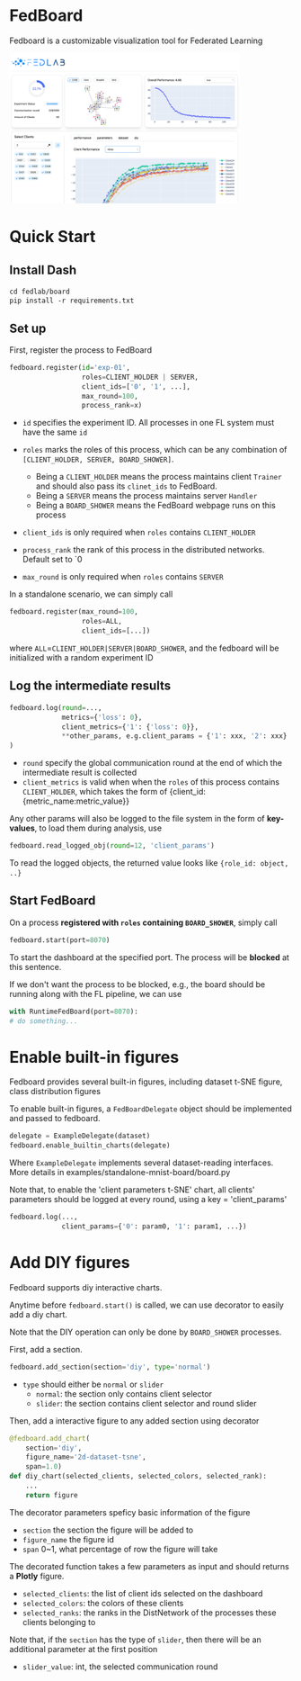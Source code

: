 # FedBoard

Fedboard is a customizable visualization tool for Federated Learning

<img src="front/assets/fedboard.png" alt="fedboard" style="zoom:40%;" />

# Quick Start

## Install Dash

```shell
cd fedlab/board
pip install -r requirements.txt
```

## Set up

First, register the process to FedBoard

```python
fedboard.register(id='exp-01',
                  roles=CLIENT_HOLDER | SERVER,
                  client_ids=['0', '1', ...],
                  max_round=100,
                  process_rank=x)
```

- `id` specifies the experiment ID. All processes in one FL system must have the same `id`

- `roles` marks the roles of this process, which can be any combination of `[CLIENT_HOLDER, SERVER, BOARD_SHOWER]`.
    - Being a `CLIENT_HOLDER` means the process maintains client `Trainer` and should also pass its `clinet_ids` to
      FedBoard.
    - Being a `SERVER` means the process maintains server `Handler`
    - Being a `BOARD_SHOWER` means the FedBoard webpage runs on this process

- `client_ids` is only required when `roles` contains `CLIENT_HOLDER`
- `process_rank` the rank of this process in the distributed networks. Default set to `0
- `max_round` is only required when `roles` contains `SERVER`

In a standalone scenario, we can simply call

```python
fedboard.register(max_round=100,
                  roles=ALL,
                  client_ids=[...])
```

where `ALL`=`CLIENT_HOLDER|SERVER|BOARD_SHOWER`, and the fedboard will be initialized with a random experiment ID

## Log the intermediate results

```python
fedboard.log(round=...,
             metrics={'loss': 0},
             client_metrics={'1': {'loss': 0}},
             **other_params, e.g.client_params = {'1': xxx, '2': xxx}
)
```

- `round` specify the global communication round at the end of which the intermediate result is collected
- `client_metrics` is valid when when the `roles` of this process contains `CLIENT_HOLDER`, which takes the form of
  {client_id:{metric_name:metric_value}}

Any other params will also be logged to the file system in the form of **key-values**, to load them during analysis,
use

```python
fedboard.read_logged_obj(round=12, 'client_params')
```

To read the logged objects, the returned value looks like `{role_id: object, ..}`

## Start FedBoard

On a process **registered with `roles` containing `BOARD_SHOWER`**, simply call

```python
fedboard.start(port=8070)
```

To start the dashboard at the specified port. The process will be **blocked** at this sentence.

If we don't want the process to be blocked, e.g., the board should be running along with the FL pipeline, we can use

```python
with RuntimeFedBoard(port=8070):
# do something...
```

# Enable built-in figures

Fedboard provides several built-in figures, including dataset t-SNE figure, class distribution figures

To enable built-in figures, a `FedBoardDelegate` object should be implemented and passed to fedboard.

```python
delegate = ExampleDelegate(dataset)
fedboard.enable_builtin_charts(delegate)
```

Where `ExampleDelegate` implements several dataset-reading interfaces. More details in
examples/standalone-mnist-board/board.py

Note that, to enable the 'client parameters t-SNE' chart, all clients' parameters should be logged at every round, using
a key = 'client_params'

```python
fedboard.log(...,
             client_params={'0': param0, '1': param1, ...})
```

# Add DIY figures

Fedboard supports diy interactive charts.

Anytime before ``fedboard.start()`` is called, we can use decorator to easily add a diy chart.

Note that the DIY operation can only be done by `BOARD_SHOWER` processes.

First, add a section.

```python
fedboard.add_section(section='diy', type='normal')
```

- `type` should either be `normal` or `slider`
    - `normal`: the section only contains client selector
    - `slider`: the section contains client selector and round slider

Then, add a interactive figure to any added section using decorator

```python
@fedboard.add_chart(
    section='diy',
    figure_name='2d-dataset-tsne',
    span=1.0)
def diy_chart(selected_clients, selected_colors, selected_rank):
    ...
    return figure
```

The decorator parameters speficy basic information of the figure

- `section` the section the figure will be added to
- `figure_name` the figure id
- `span` 0~1, what percentage of row the figure will take

The decorated function takes a few parameters as input and should returns a **Plotly** figure.

- `selected_clients`: the list of client ids selected on the dashboard
- `selected_colors`: the colors of these clients
- `selected_ranks`: the ranks in the DistNetwork of the processes these clients belonging to

Note that, if the `section` has the type of `slider`,
then there will be an additional parameter at the first position

- `slider_value`: int, the selected communication round

